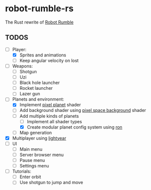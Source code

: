 # robot-rumble-rs

The Rust rewrite of [Robot Rumble](https://github.com/GaspardCulis/robot-rumble)

## TODOS

- [ ] Player:
  - [x] Sprites and animations
  - [ ] Keep angular velocity on lost
- [ ] Weapons:
  - [ ] Shotgun
  - [ ] Uzi
  - [ ] Black hole launcher
  - [ ] Rocket launcher
  - [ ] Lazer gun
- [ ] Planets and environment:
  - [x] Implement [pixel planet](https://deep-fold.itch.io/pixel-planet-generator) shader
  - [ ] Add background shader using [pixel space background](https://deep-fold.itch.io/space-background-generator) shader
  - [ ] Add multiple kinds of planets
    - [ ] Implement all shader types
    - [x] Create modular planet config system using [ron](https://github.com/ron-rs/ron)
  - [ ] Map generation
- [x] Multiplayer using [lightyear](https://docs.rs/lightyear)
- [ ] UI
  - [ ] Main menu
  - [ ] Server browser menu
  - [ ] Pause menu
  - [ ] Settings menu
- [ ] Tutorials:
  - [ ] Enter orbit
  - [ ] Use shotgun to jump and move
